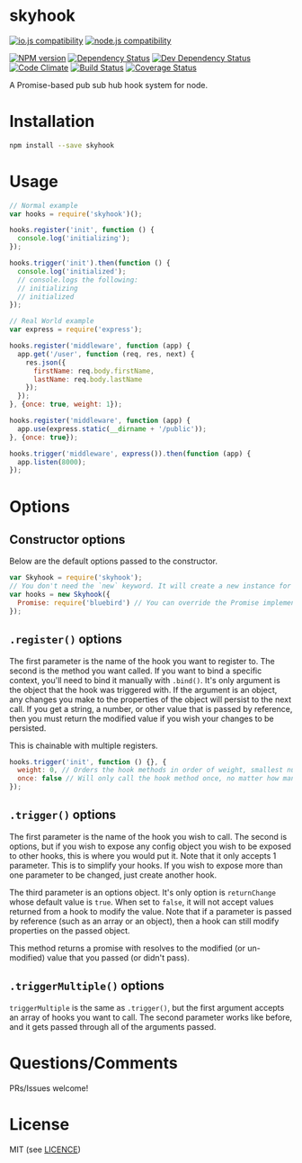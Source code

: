 # skyhook

[![io.js compatibility](https://img.shields.io/badge/io.js-compatible-brightgreen.svg?style=flat)](https://iojs.org/)
[![node.js compatibility](https://img.shields.io/badge/node.js-compatible-brightgreen.svg?style=flat)](https://nodejs.org/)

[![NPM version](http://img.shields.io/npm/v/skyhook.svg?style=flat)](https://www.npmjs.org/package/skyhook)
[![Dependency Status](http://img.shields.io/david/ksmithut/skyhook.svg?style=flat)](https://david-dm.org/ksmithut/skyhook)
[![Dev Dependency Status](http://img.shields.io/david/dev/ksmithut/skyhook.svg?style=flat)](https://david-dm.org/ksmithut/skyhook#info=devDependencies&view=table)
[![Code Climate](http://img.shields.io/codeclimate/github/ksmithut/skyhook.svg?style=flat)](https://codeclimate.com/github/ksmithut/skyhook)
[![Build Status](http://img.shields.io/travis/ksmithut/skyhook/master.svg?style=flat)](https://travis-ci.org/ksmithut/skyhook)
[![Coverage Status](http://img.shields.io/codeclimate/coverage/github/ksmithut/skyhook.svg?style=flat)](https://codeclimate.com/github/ksmithut/skyhook)

A Promise-based pub sub hub hook system for node.

# Installation

```bash
npm install --save skyhook
```

# Usage

```js
// Normal example
var hooks = require('skyhook')();

hooks.register('init', function () {
  console.log('initializing');
});

hooks.trigger('init').then(function () {
  console.log('initialized');
  // console.logs the following:
  // initializing
  // initialized
});

// Real World example
var express = require('express');

hooks.register('middleware', function (app) {
  app.get('/user', function (req, res, next) {
    res.json({
      firstName: req.body.firstName,
      lastName: req.body.lastName
    });
  });
}, {once: true, weight: 1});

hooks.register('middleware', function (app) {
  app.use(express.static(__dirname + '/public'));
}, {once: true});

hooks.trigger('middleware', express()).then(function (app) {
  app.listen(8000);
});
```

# Options

## Constructor options

Below are the default options passed to the constructor.

```js
var Skyhook = require('skyhook');
// You don't need the `new` keyword. It will create a new instance for you.
var hooks = new Skyhook({
  Promise: require('bluebird') // You can override the Promise implementation.
});
```

## `.register()` options

The first parameter is the name of the hook you want to register to. The second
is the method you want called. If you want to bind a specific context, you'll
need to bind it manually with `.bind()`. It's only argument is the object that
the hook was triggered with. If the argument is an object, any changes you make
to the properties of the object will persist to the next call. If you get a
string, a number, or other value that is passed by reference, then you must
return the modified value if you wish your changes to be persisted.

This is chainable with multiple registers.

```js
hooks.trigger('init', function () {}, {
  weight: 0, // Orders the hook methods in order of weight, smallest number going first
  once: false // Will only call the hook method once, no matter how many times the hook is called
});
```

## `.trigger()` options

The first parameter is the name of the hook you wish to call. The second is
options, but if you wish to expose any config object you wish to be exposed to
other hooks, this is where you would put it. Note that it only accepts 1
parameter. This is to simplify your hooks. If you wish to expose more than one
parameter to be changed, just create another hook.

The third parameter is an options object. It's only option is `returnChange`
whose default value is `true`. When set to `false`, it will not accept values
returned from a hook to modify the value. Note that if a parameter is passed
by reference (such as an array or an object), then a hook can still modify
properties on the passed object.

This method returns a promise with resolves to the modified (or un-modified)
value that you passed (or didn't pass).

## `.triggerMultiple()` options

`triggerMultiple` is the same as `.trigger()`, but the first argument accepts
an array of hooks you want to call. The second parameter works like before, and
it gets passed through all of the arguments passed.

# Questions/Comments

PRs/Issues welcome!

# License

MIT (see [LICENCE](LICENCE))
